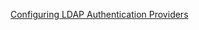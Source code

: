[Configuring LDAP Authentication Providers](https://nam06.safelinks.protection.outlook.com/?url=https%3A%2F%2Furldefense.com%2Fv3%2F__https%3A%2F%2Fnam06.safelinks.protection.outlook.com%2F%3Furl%3Dhttps*3A*2F*2Fdocs.oracle.com*2Fen*2Fmiddleware*2Ffusion-middleware*2Fweblogic-server*2F12.2.1.4*2Fsecmg*2Fldap_atn.html*23GUID-C1478BFB-A1FF-46F0-8931-627A00B7945A%26data%3D02*7C01*7CHaixia.Cheng*40microsoft.com*7C9b25554be7a849189b1008d7ccf995d1*7C72f988bf86f141af91ab2d7cd011db47*7C1*7C0*7C637203245500879105%26sdata%3DMX8Cdwo06OyGHjOPQq9YIps3BY91mEDoEkOCKyY5VC4*3D%26reserved%3D0__%3BJSUlJSUlJSUlJSUlJSUlJSUlJSU!!GqivPVa7Brio!MqGzm3qwmJBjJshUfWE-kPurVZvdU5hWwKkNR6wJoKZ5EkY4ebdwkBu8JboZxEwV7LE%24&data=02%7C01%7CHaixia.Cheng%40microsoft.com%7C49b578d580d843c72a4608d7e2d2e229%7C72f988bf86f141af91ab2d7cd011db47%7C1%7C0%7C637227267775947671&sdata=PzSdRgzobEFFyYKVyktQ3Ybod3byAucAsfG6K3kxWSI%3D&reserved=0)
